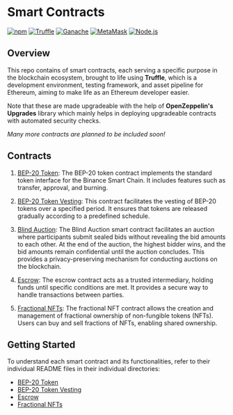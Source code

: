 # Smart Contracts

[![npm](https://img.shields.io/npm/v/truffle.svg)](https://www.npmjs.com/package/truffle)
[![Truffle](https://img.shields.io/badge/Truffle-%5E5.0.0-brightgreen.svg)](https://www.trufflesuite.com/truffle)
[![Ganache](https://img.shields.io/badge/Ganache-Latest-brightgreen.svg)](https://github.com/trufflesuite/ganache)
[![MetaMask](https://img.shields.io/badge/MetaMask-Latest-brightgreen.svg)](https://metamask.io/)
[![Node.js](https://img.shields.io/badge/Node.js-%5E14.0.0-brightgreen.svg)](https://nodejs.org/)

## **Overview**

This repo contains of smart contracts, each serving a specific purpose in the blockchain ecosystem, brought to life using **Truffle**, which is a development environment, testing framework, and asset pipeline for Ethereum, aiming to make life as an Ethereum developer easier.

Note that these are made upgradeable with the help of **OpenZeppelin's Upgrades** library which mainly helps in deploying upgradeable contracts with automated security checks.

_Many more contracts are planned to be included soon!_

## **Contracts**

1. [BEP-20 Token](./BEP-20Token): The BEP-20 token contract implements the standard token interface for the Binance Smart Chain. It includes features such as transfer, approval, and burning.

2. [BEP-20 Token Vesting](./BEP-20TokenVesting): This contract facilitates the vesting of BEP-20 tokens over a specified period. It ensures that tokens are released gradually according to a predefined schedule.

3. [Blind Auction](./blindAuction/): The Blind Auction smart contract facilitates an auction where participants submit sealed bids without revealing the bid amounts to each other. At the end of the auction, the highest bidder wins, and the bid amounts remain confidential until the auction concludes. This provides a privacy-preserving mechanism for conducting auctions on the blockchain.

4. [Escrow](./escrow/): The escrow contract acts as a trusted intermediary, holding funds until specific conditions are met. It provides a secure way to handle transactions between parties.

5. [Fractional NFTs](./fractionalNFTs/): The fractional NFT contract allows the creation and management of fractional ownership of non-fungible tokens (NFTs). Users can buy and sell fractions of NFTs, enabling shared ownership.

## **Getting Started**

To understand each smart contract and its functionalities, refer to their individual README files in their individual directories:

- [BEP-20 Token](./BEP-20Token/README.md)
- [BEP-20 Token Vesting](./BEP-20TokenVesting/README.md)
- [Escrow](./escrow/README.md)
- [Fractional NFTs](./fractionalNFTs/README.md)
